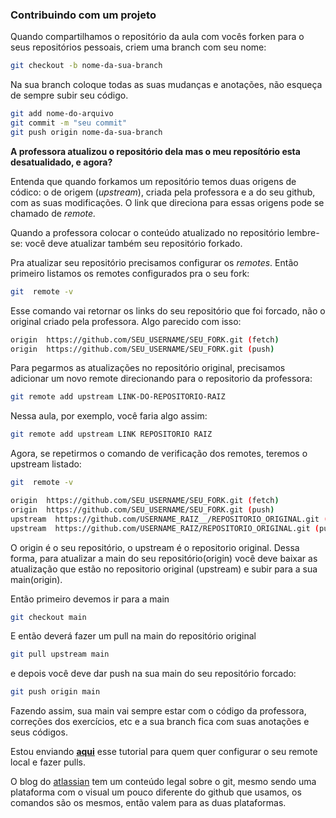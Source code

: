 ### Contribuindo com um projeto 


Quando compartilhamos o repositório da aula com vocês forken para o seus repositórios pessoais, criem uma branch com seu nome:

```bash
git checkout -b nome-da-sua-branch
```

Na sua branch coloque todas as suas mudanças e anotações, não esqueça de sempre subir seu código.

```bash
git add nome-do-arquivo
git commit -m "seu commit"
git push origin nome-da-sua-branch
```

**A professora atualizou o repositório dela mas o meu reposítório esta desatualidado, e agora?**

Entenda que quando forkamos um repositório temos duas origens de códico: o de origem (*upstream*), criada pela professora e a do seu github, com as suas modificações. O link que direciona para essas origens pode se chamado de *remote.*

Quando a professora colocar o conteúdo atualizado no repositório lembre-se: você deve atualizar também seu repositório forkado.

Pra atualizar seu repositório precisamos configurar os *remotes*. Então primeiro listamos os remotes configurados pra o seu fork:

```bash
git  remote -v
```

Esse comando vai retornar os links do seu repositório que foi forcado, não o original criado pela professora. Algo parecido com isso:

```bash
origin  https://github.com/SEU_USERNAME/SEU_FORK.git (fetch)
origin  https://github.com/SEU_USERNAME/SEU_FORK.git (push)
```

Para pegarmos as atualizações no repositório original, precisamos adicionar um novo remote direcionando para o repositorio da professora:

```bash
git remote add upstream LINK-DO-REPOSITORIO-RAIZ
```

Nessa aula, por exemplo, você faria algo assim:

```bash
git remote add upstream LINK REPOSITORIO RAIZ
```

Agora, se repetirmos o comando de verificação dos remotes, teremos o upstream listado:

```bash
git  remote -v

origin  https://github.com/SEU_USERNAME/SEU_FORK.git (fetch)
origin  https://github.com/SEU_USERNAME/SEU_FORK.git (push)
upstream  https://github.com/USERNAME_RAIZ__/REPOSITORIO_ORIGINAL.git (fetch)
upstream  https://github.com/USERNAME_RAIZ/REPOSITORIO_ORIGINAL.git (push)
```

O origin é o seu repositório, o upstream é o repositorio original. Dessa forma, para atualizar a main do seu repositório(origin) você deve baixar as atualização que estão no repositorio original (upstream) e subir para a sua main(origin).

Então primeiro devemos ir para a main

```bash
git checkout main
```

E então deverá fazer um pull na main do repositório original

```bash
git pull upstream main
```

e depois você deve dar push na sua main do seu repositório forcado:

```bash
git push origin main
```

Fazendo assim, sua main vai sempre estar com o código da professora, correções dos exercícios, etc e a sua branch fica com suas anotações e seus códigos.

Estou enviando **[aqui](https://jaimeneeves.medium.com/atualizando-seu-fork-do-github-1e2a78ee4cbf)** esse tutorial para quem quer configurar o seu remote local e fazer pulls.

O blog do [atlassian](https://www.atlassian.com/br/git/tutorials/syncing) tem um conteúdo legal sobre o git, mesmo sendo uma plataforma com o visual um pouco diferente do github que usamos, os comandos são os mesmos, então valem para as duas plataformas.